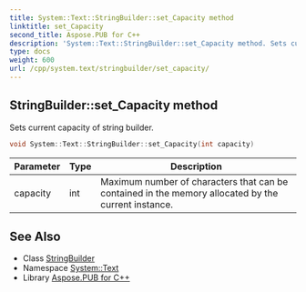 ```yaml
---
title: System::Text::StringBuilder::set_Capacity method
linktitle: set_Capacity
second_title: Aspose.PUB for C++
description: 'System::Text::StringBuilder::set_Capacity method. Sets current capacity of string builder in C++.'
type: docs
weight: 600
url: /cpp/system.text/stringbuilder/set_capacity/
---
```

## StringBuilder::set_Capacity method


Sets current capacity of string builder.

```cpp
void System::Text::StringBuilder::set_Capacity(int capacity)
```


| Parameter | Type | Description |
| --- | --- | --- |
| capacity | int | Maximum number of characters that can be contained in the memory allocated by the current instance. |

## See Also

* Class [StringBuilder](../)
* Namespace [System::Text](../../)
* Library [Aspose.PUB for C++](../../../)
